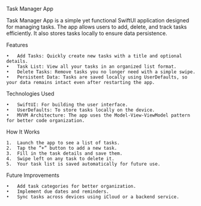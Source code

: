 Task Manager App

Task Manager App is a simple yet functional SwiftUI application designed for managing tasks. The app allows users to add, delete, and track tasks efficiently. It also stores tasks locally to ensure data persistence.

Features

	•	Add Tasks: Quickly create new tasks with a title and optional details.
	•	Task List: View all your tasks in an organized list format.
	•	Delete Tasks: Remove tasks you no longer need with a simple swipe.
	•	Persistent Data: Tasks are saved locally using UserDefaults, so your data remains intact even after restarting the app.

Technologies Used

	•	SwiftUI: For building the user interface.
	•	UserDefaults: To store tasks locally on the device.
	•	MVVM Architecture: The app uses the Model-View-ViewModel pattern for better code organization.

How It Works

	1.	Launch the app to see a list of tasks.
	2.	Tap the ”+” button to add a new task.
	3.	Fill in the task details and save them.
	4.	Swipe left on any task to delete it.
	5.	Your task list is saved automatically for future use.

Future Improvements

	•	Add task categories for better organization.
	•	Implement due dates and reminders.
	•	Sync tasks across devices using iCloud or a backend service.
